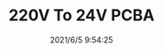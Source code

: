 ﻿---
layout: post 
title: 220V To 24V PCBA
tags: PCBA
categories: housing-terminal
overview: 
series: PCBA
part_number: 0541-1
thumb_img: 
small_img: static/202106/541-20210605.jpg
date: 2021/6/5 9:54:25
---



